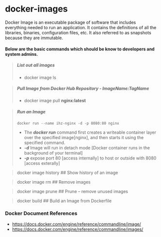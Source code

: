 # docker-images

Docker Image is an executable package of software that includes everything needed to run an application. It contains the definitions of all the libraries, binaries, configuration files, etc. It also referred to as snapshots because they are immutable.

#### Below are the basic commands which should be know to developers and system admins.

> ##### List out all images
> - docker image ls 

> ##### Pull Image from Docker Hub Repository - ImageName:TagName
> - docker image pull **nginx:latest**

> ##### Run an Image 
>     docker run --name ihz-nginx -d -p 8080:80 nginx
>
> - The ***docker run*** command first creates a writeable container layer over the specified image[nginx], and then starts it using the specified command.
> - ***-d*** Image will run in detach mode [Docker container runs in the background of your terminal]
> - ***-p*** expose port 80 [access internally] to host or outside with 8080 [access exterally]

> docker image history ## Show history of an image

> docker image rm ## Remove images

> docker image prune ## Prune – remove unused images

> docker build ## Build an Image from Dockerfile

### Docker Document References

-   <https://docs.docker.com/engine/reference/commandline/image/>
-   <https://docs.docker.com/engine/reference/commandline/images/>
